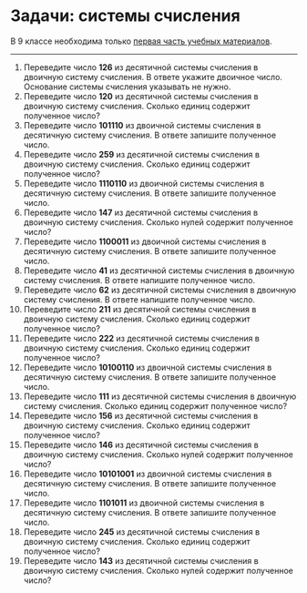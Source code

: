 # Задачи: системы счисления

В 9 классе необходима только [первая часть учебных материалов](/sistemi-schisleniya.md).

---

1. Переведите число **126** из десятичной системы счисления в двоичную систему счисления. В ответе укажите двоичное число. Основание системы счисления указывать не нужно.
2. Переведите число **120** из десятичной системы счисления в двоичную систему счисления. Сколько единиц содержит полученное число?
3. Переведите число **101110** из двоичной системы счисления в десятичную систему счисления. В ответе запишите полученное число.
4. Переведите число **259** из десятичной системы счисления в двоичную систему счисления. Сколько единиц содержит полученное число?
5. Переведите число **1110110** из двоичной системы счисления в десятичную систему счисления. В ответе запишите полученное число.
6. Переведите число **147** из десятичной системы счисления в двоичную систему счисления. Сколько нулей содержит полученное число?
7. Переведите число **1100011** из двоичной системы счисления в десятичную систему счисления. В ответе запишите полученное число.
8. Переведите число **41** из десятичной системы счисления в двоичную систему счисления. В ответе напишите полученное число.
9. Переведите число **62** из десятичной системы счисления в двоичную систему счисления. В ответе напишите полученное число.
10. Переведите число **211** из десятичной системы счисления в двоичную систему счисления. Сколько единиц содержит полученное число?
11. Переведите число **222** из десятичной системы счисления в двоичную систему счисления. Сколько единиц содержит полученное число?
12. Переведите число **10100110** из двоичной системы счисления в десятичную систему счисления. В ответе запишите полученное число.
13. Переведите число **111** из десятичной системы счисления в двоичную систему счисления. Сколько единиц содержит полученное число?
14. Переведите число **156** из десятичной системы счисления в двоичную систему счисления. Сколько единиц содержит полученное число?
15. Переведите число **146** из десятичной системы счисления в двоичную систему счисления. Сколько нулей содержит полученное число?
16. Переведите число **10101001** из двоичной системы счисления в десятичную систему счисления. В ответе запишите полученное число.
17. Переведите число **1101011** из двоичной системы счисления в десятичную систему счисления. В ответе запишите полученное число.
18. Переведите число **245** из десятичной системы счисления в двоичную систему счисления. Сколько единиц содержит полученное число?
19. Переведите число **143** из десятичной системы счисления в двоичную систему счисления. Сколько нулей содержит полученное число?



